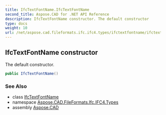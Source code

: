 ```yaml
---
title: IfcTextFontName.IfcTextFontName
second_title: Aspose.CAD for .NET API Reference
description: IfcTextFontName constructor. The default constructor
type: docs
weight: 10
url: /net/aspose.cad.fileformats.ifc.ifc4.types/ifctextfontname/ifctextfontname/
---
```

## IfcTextFontName constructor

The default constructor.

```csharp
public IfcTextFontName()
```

### See Also

* class [IfcTextFontName](../)
* namespace [Aspose.CAD.FileFormats.Ifc.IFC4.Types](../../ifctextfontname/)
* assembly [Aspose.CAD](../../../)


